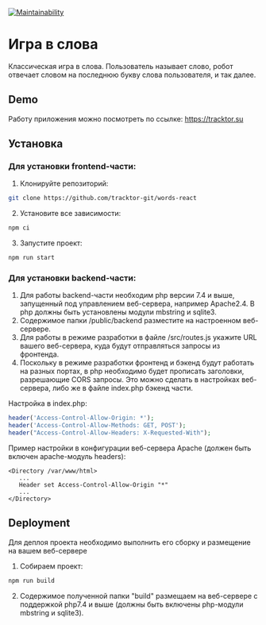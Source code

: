 [![Maintainability](https://api.codeclimate.com/v1/badges/7e4631d8b2267d3487c6/maintainability)](https://codeclimate.com/github/tracktor-git/words-react/maintainability)

# Игра в слова

Классическая игра в слова. Пользователь называет слово, робот отвечает словом на последнюю букву слова пользователя, и так далее.


## Demo

Работу приложения можно посмотреть по ссылке: https://tracktor.su


## Установка

### Для установки frontend-части:

1. Клонируйте репозиторий:

```bash
git clone https://github.com/tracktor-git/words-react
```
2. Установите все зависимости:

```bash
npm ci
```

3. Запустите проект:

```bash
npm run start
```

### Для установки backend-части:
1. Для работы backend-части необходим php версии 7.4 и выше, запущенный под управлением веб-сервера, например Apache2.4. В php должны быть установлены модули mbstring и sqlite3.
2. Содержимое папки /public/backend разместите на настроенном веб-сервере.
3. Для работы в режиме разработки в файле /src/routes.js укажите URL вашего веб-сервера, куда будут отправляться запросы из фронтенда.
4. Поскольку в режиме разработки фронтенд и бэкенд будут работать на разных портах, в php необходимо будет прописать заголовки, разрешающие CORS запросы. Это можно сделать в настройках веб-сервера, либо же в файле index.php бэкенд части.

Настройка в index.php:
```php
header('Access-Control-Allow-Origin: *');
header('Access-Control-Allow-Methods: GET, POST');
header("Access-Control-Allow-Headers: X-Requested-With");
```

Пример настройки в конфигурации веб-сервера Apache (должен быть включен apache-модуль headers):
```
<Directory /var/www/html>
   ...
   Header set Access-Control-Allow-Origin "*"
   ...
</Directory>
```
## Deployment

Для деплоя проекта необходимо выполнить его сборку и размещение на вашем веб-сервере

1. Собираем проект:
```bash
npm run build
```

2. Содержимое полученной папки "build" размещаем на веб-сервере с поддержкой php7.4 и выше (должны быть включены php-модули mbstring и sqlite3).

